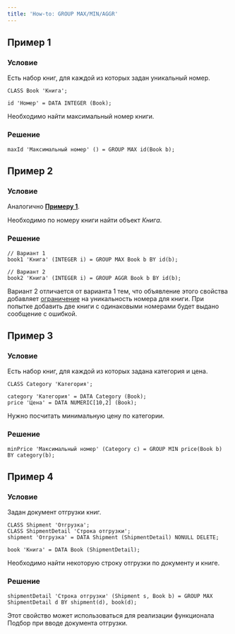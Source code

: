 ```yaml
---
title: 'How-to: GROUP MAX/MIN/AGGR'
---
```


## Пример 1

### Условие

Есть набор книг, для каждой из которых задан уникальный номер.

```lsf
CLASS Book 'Книга';

id 'Номер' = DATA INTEGER (Book);
```

Необходимо найти максимальный номер книги.

### Решение

```lsf
maxId 'Максимальный номер' () = GROUP MAX id(Book b);
```

## Пример 2

### Условие

Аналогично [**Примеру 1**](#пример-1).

Необходимо по номеру книги найти объект *Книга*.

### Решение

```lsf
// Вариант 1
book1 'Книга' (INTEGER i) = GROUP MAX Book b BY id(b);

// Вариант 2
book2 'Книга' (INTEGER i) = GROUP AGGR Book b BY id(b);
```

Вариант 2 отличается от варианта 1 тем, что объявление этого свойства добавляет [ограничение](Constraints.md) на уникальность номера для книги. При попытке добавить две книги с одинаковыми номерами будет выдано сообщение с ошибкой.

## Пример 3

### Условие

Есть набор книг, для каждой из которых задана категория и цена.

```lsf
CLASS Category 'Категория';

category 'Категория' = DATA Category (Book);
price 'Цена' = DATA NUMERIC[10,2] (Book);
```

Нужно посчитать минимальную цену по категории.

### Решение

```lsf
minPrice 'Максимальный номер' (Category c) = GROUP MIN price(Book b) BY category(b);
```

## Пример 4

### Условие

Задан документ отгрузки книг.

```lsf
CLASS Shipment 'Отгрузка';
CLASS ShipmentDetail 'Строка отгрузки';
shipment 'Отгрузка' = DATA Shipment (ShipmentDetail) NONULL DELETE;

book 'Книга' = DATA Book (ShipmentDetail);
```

Необходимо найти некоторую строку отгрузки по документу и книге.

### Решение

```lsf
shipmentDetail 'Строка отгрузки' (Shipment s, Book b) = GROUP MAX ShipmentDetail d BY shipment(d), book(d);
```

Этот свойство может использоваться для реализации функционала Подбор при вводе документа отгрузки.
